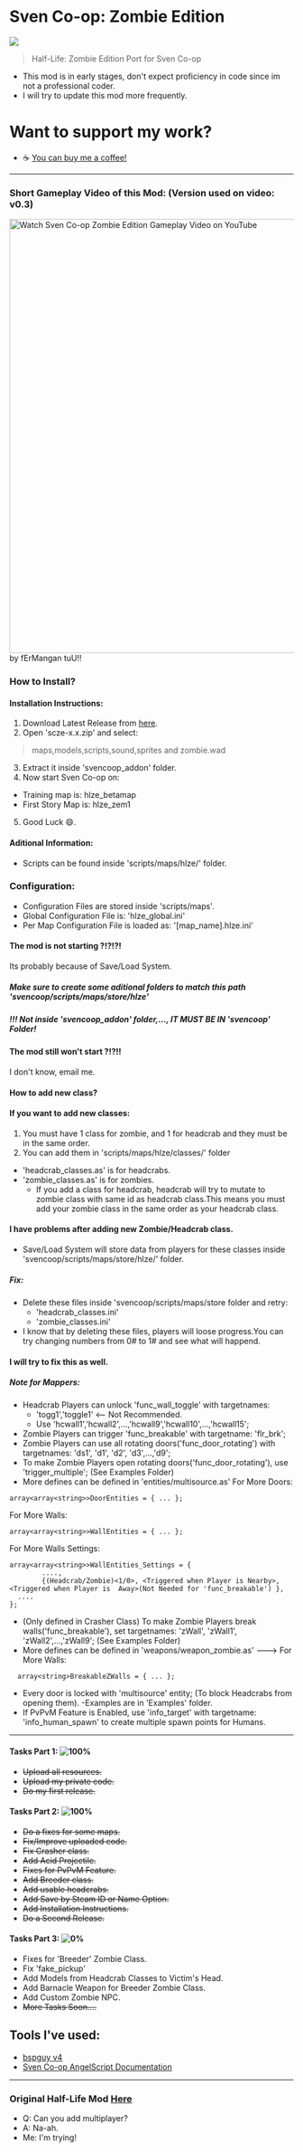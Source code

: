 # Sven Co-op: Zombie Edition
![](https://i.imgur.com/ee9K4AJ.png)
> Half-Life: Zombie Edition Port for Sven Co-op

- This mod is in early stages, don't expect proficiency in code since im not a professional coder.
- I will try to update this mod more frequently.


# Want to support my work?
- ☕ <a href="https://www.buymeacoffee.com/GHmods">You can buy me a coffee!</a>
---
### Short Gameplay Video of this Mod: (Version used on video: v0.3)
<a href="https://youtu.be/mcpfW0ufbQM">
	<img src="https://i.imgur.com/DDoAp4R.png" alt="Watch Sven Co-op Zombie Edition Gameplay Video on YouTube" width=768>
</a>
<br>
by fErMangan tuU!!

### How to Install?
#### Installation Instructions:
1. Download Latest Release from <a href="https://github.com/GHmods/scze/releases/latest">here</a>.
2. Open 'scze-x.x.zip' and select:
> maps,models,scripts,sound,sprites and zombie.wad
3. Extract it inside 'svencoop_addon' folder.
4. Now start Sven Co-op on: <br>
- Training map is: hlze_betamap <br>
- First Story Map is: hlze_zem1 <br>
5. Good Luck :smile:.
#### Aditional Information:
- Scripts can be found inside 'scripts/maps/hlze/' folder.
### Configuration:
- Configuration Files are stored inside 'scripts/maps'.
- Global Configuration File is: 'hlze_global.ini'
- Per Map Configuration File is loaded as: '[map_name].hlze.ini'
#### The mod is not starting ?!?!?!
Its probably because of Save/Load System.
##### Make sure to create some aditional folders to match this path 'svencoop/scripts/maps/store/hlze'
##### !!! Not inside 'svencoop_addon' folder,..., IT MUST BE IN 'svencoop' Folder!
#### The mod still won't start ?!?!!
I don't know, email me.
#### How to add new class?
#### If you want to add new classes:
1. You must have 1 class for zombie, and 1 for headcrab and they must be in the same order.
2. You can add them in 'scripts/maps/hlze/classes/' folder
- 'headcrab_classes.as' is for headcrabs.
- 'zombie_classes.as' is for zombies.
  - If you add a class for headcrab, headcrab will try to mutate to zombie class with same id as headcrab class.This means you must add your zombie class in the same order as your headcrab class.
#### I have problems after adding new Zombie/Headcrab class.
- Save/Load System will store data from players for these classes inside 'svencoop/scripts/maps/store/hlze/' folder.
##### Fix:
- Delete these files inside 'svencoop/scripts/maps/store folder and retry:
  - 'headcrab_classes.ini'
  - 'zombie_classes.ini'
- I know that by deleting these files, players will loose progress.You can try changing numbers from 0# to 1# and see what will happend.
#### I will try to fix this as well.
##### Note for Mappers:
- Headcrab Players can unlock 'func_wall_toggle' with targetnames:
  - 'togg1','toggle1' <-- Not Recommended.
  - Use 'hcwall1','hcwall2',...,'hcwall9','hcwall10',...,'hcwall15';
- Zombie Players can trigger 'func_breakable' with targetname: 'flr_brk';
- Zombie Players can use all rotating doors('func_door_rotating') with targetnames: 'ds1', 'd1', 'd2', 'd3',...,'d9';
- To make Zombie Players open rotating doors('func_door_rotating'), use 'trigger_multiple'; (See Examples Folder)
- More defines can be defined in 'entities/multisource.as'
For More Doors:
```
array<array<string>>DoorEntities = { ... };
```
For More Walls:
```
array<array<string>>WallEntities = { ... };
```
For More Walls Settings:
```
array<array<string>>WallEntities_Settings = {
		....,
		{(Headcrab/Zombie)<1/0>, <Triggered when Player is Nearby>,<Triggered when Player is  Away>(Not Needed for 'func_breakable') },
  ....
};
```
- (Only defined in Crasher Class) To make Zombie Players break walls('func_breakable'), set targetnames: 'zWall', 'zWall1', 'zWall2',...,'zWall9'; (See Examples Folder)
- More defines can be defined in 'weapons/weapon_zombie.as' --->
For More Walls: 
```
  array<string>BreakableZWalls = { ... };
```
- Every door is locked with 'multisource' entity; (To block Headcrabs from opening them).
-Examples are in 'Examples' folder.
- If PvPvM Feature is Enabled, use 'info_target' with targetname: 'info_human_spawn' to create multiple spawn
points for Humans.
---

#### Tasks Part 1: ![100%](https://progress-bar.dev/100)
  - ~~Upload all resources.~~
  - ~~Upload my private code.~~
  - ~~Do my first release.~~
#### Tasks Part 2: ![100%](https://progress-bar.dev/100)
  - ~~Do a fixes for some maps.~~
  - ~~Fix/Improve uploaded code.~~
  - ~~Fix Crasher class.~~
  - ~~Add Acid Projectile.~~
  - ~~Fixes for PvPvM Feature.~~
  - ~~Add Breeder class.~~
  - ~~Add usable headcrabs.~~
  - ~~Add Save by Steam ID or Name Option.~~
  - ~~Add Installation Instructions.~~
  - ~~Do a Second Release.~~
#### Tasks Part 3: ![0%](https://progress-bar.dev/0)
  - Fixes for 'Breeder' Zombie Class.
  - Fix 'fake_pickup'
  - Add Models from Headcrab Classes to Victim's Head.
  - Add Barnacle Weapon for Breeder Zombie Class.
  - Add Custom Zombie NPC.
  - ~~More Tasks Soon....~~

## Tools I've used:
* <a href="https://github.com/wootguy/bspguy/releases/tag/v4">bspguy v4</a>
* <a href="https://baso88.github.io/SC_AngelScript/docs/">Sven Co-op AngelScript Documentation</a>
---
### Original Half-Life Mod <a href="https://www.moddb.com/mods/half-life-zombie-edition">Here</a>
* Q: Can you add multiplayer?
* A: Na-ah.
* Me: I'm trying!

